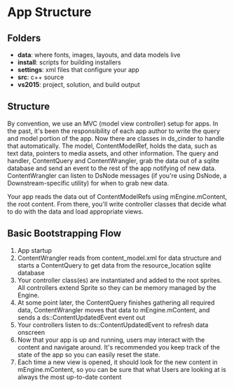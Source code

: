 # App Structure

## Folders

* **data**: where fonts, images, layouts, and data models live
* **install**: scripts for building installers
* **settings**: xml files that configure your app
* **src**: c++ source
* **vs2015**: project, solution, and build output


## Structure

By convention, we use an MVC (model view controller) setup for apps. In the past, it's been the responsibility of each app author to write the query and model portion of the app. Now there are classes in ds_cinder to handle that automatically. The model, ContentModelRef, holds the data, such as text data, pointers to media assets, and other information. The query and handler, ContentQuery and ContentWrangler, grab the data out of a sqlite database and send an event to the rest of the app notifying of new data. ContentWrangler can listen to DsNode messages (if you're using DsNode, a Downstream-specific utility) for when to grab new data. 

Your app reads the data out of ContentModelRefs using mEngine.mContent, the root content. From there, you'll write controller classes that decide what to do with the data and load appropriate views. 

## Basic Bootstrapping Flow

1. App startup
2. ContentWrangler reads from content_model.xml for data structure and starts a ContentQuery to get data from the resource_location sqlite database
3. Your controller class(es) are instantiated and added to the root sprites. All controllers extend Sprite so they can be memory managed by the Engine.
4. At some point later, the ContentQuery finishes gathering all required data, ContentWrangler moves that data to mEngine.mContent, and sends a ds::ContentUpdatedEvent event out
5. Your controllers listen to ds::ContentUpdatedEvent to refresh data onscreen
6. Now that your app is up and running, users may interact with the content and navigate around. It's recommended you keep track of the state of the app so you can easily reset the state. 
7. Each time a new view is opened, it should look for the new content in mEngine.mContent, so you can be sure that what Users are looking at is always the most up-to-date content
